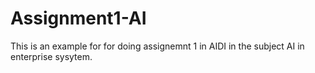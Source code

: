 # Assignment1-AI
This is an example for for doing assignemnt 1 in AIDI in the subject AI in enterprise sysytem.
